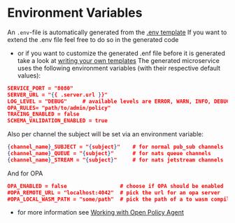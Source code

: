 # Environment Variables

An `.env`-file is automatically generated from the [.env template](https://github.com/Programmierpraktikum-MVA/AsyncAPI/blob/d05d047c5ea9dfb221f31ecbf5af03387103e342/templates/.env.go)
If you want to extend the .env file feel free to do so in the generated code
- or if you want to customize the generated .enf file before it is generated take a look at [writing your own templates](../generator/templates.md)
The generated microservice uses the following environment variables (with their respective default values):
```json
SERVICE_PORT = "8080"
SERVER_URL = "{{ .server.url }}"
LOG_LEVEL = "DEBUG"     # available levels are ERROR, WARN, INFO, DEBUG and TRACE
OPA_RULES= "path/to/admin/policy"
TRACING_ENABLED = false
SCHEMA_VALIDATION_ENABLED = true
```

Also per channel the subject will be set via an environment variable:
```json
{channel_name}_SUBJECT = "{subject}"    # for normal pub_sub channels
{channel_name}_QUEUE = "{subject}"      # for nats queue channels
{channel_name}_STREAM = "{subject}"     # for nats jetstream channels
```

And for OPA
```json
OPA_ENABLED = false                 # choose if OPA should be enabled
#OPA_REMOTE_URL = "localhost:4042"  # pick the url for an opa server
#OPA_LOCAL_WASM_PATH = "some/path"  # pick the path of a to wasm compiled rego file 
```
- for more information see [Working with Open Policy Agent](./opa.md)
